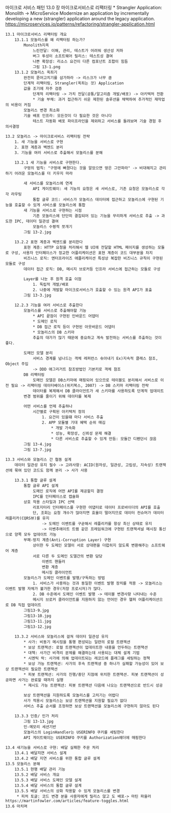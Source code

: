 마이크로 서비스 패턴 
	13.0 장 마이크로서비스로 리팩터링
		* Strangler Application: Monolith -> MicroService 
		Modernize an application by incrementally developing a new (strangler) application around the legacy application.
		https://microservices.io/patterns/refactoring/strangler-application.html
		
	13.1 마이크로서비스 리팩터링 개요
		13.1.1 모놀리스를 왜 리팩터링 하는가?
			Monolith지옥
				느린전달: 이해, 관리, 테스트가 어려워 생산성 저하
				버그 투성이 소프트웨어 릴리스: 테스트성 결여
				나쁜 확장성: 리소스 요건이 다른 컴포넌트 조합이 힘듬
				그림 13-1.png
		13.1.2 모놀리스 옥죄기
			완전히 뜯어고치기를 삼가하라 -> 리스크가 너무 큼
			단계적 리팩터링, Strangler(옥죄는 것) Application
			값을 조기에 자주 검증
				단계적 리팩터링 -> 가치 전달(공통/알고리즘 개발/배포) -> 아키텍처 전환  
				* 기술 부채: 과거 접근하기 쉬운 제한된 솔루션을 채택하여 추가적인 재작업의 비용이 커짐
			모놀리스 변경 최소화
			기술 배포 인프라: 모든것이 다 필요한 것은 아니다
				테스트 자동화 배포 파이프라인을 제외하고 서비스를 돌려보며 기술 경험 후 의사결정
			
	13.2 모놀리스 -> 마이크로서비스 리팩터링 전략
		1. 새 기능을 서비스로 구현
		2. 표현 계층과 벡엔드 분리
		3. 기능을 여러 서비스로 추출해서 모놀리스를 분해
		
		13.2.1 새 기능을 서비스로 구현한다.
			구멍의 법칙: "구멍에 빠졌다는 것을 알았으면 땅은 그만파라" -> 비대해지고 관리하기 어려운 모놀리스를 더 키우지 마라
			
			새 서비스를 모놀리스에 연계
				API 게이트웨이: 새 기능의 요청은 새 서비스로, 기존 요청은 모놀리스로 각각 라우팅
				통합 글루 코드: 서비스가 모놀리스 데이터에 접근하고 모놀리스에 구현된 기능을 호출할 수 있게 서비스를 모놀리스에 통합
			새 기능을 서비스로 구현하는 시점
				기존 모놀리스에 단단히 결집되어 있는 기능을 무리하게 서비스로 추출 -> 과도한 IPC, 데이터 일관성 결여
				모놀리스 수평적 쪼개기
			그림 13-2.jpg
			
		13.2.2 표현 계층과 벡엔드를 분리한다
			표현 계층: HTTP 요청을 처리해서 웹 UI에 전달할 HTML 페이지를 생성하는 모듈로 구성, 사용자 인터페이스가 정교한 어플리케이션은 표현 계층이 코드 대부분을 차지
			비즈니스 로직: 엔터프라이즈 애플리케이션 특성상 복잡한 비즈니스 규칙이 구현된 모듈로 구성
			데이터 접근 로직: DB, 메시지 브로커등 인프라 서비스에 접근하는 모듈로 구성
			
			Layer를 나눈 후 원격 호출 이점
				1. 독립적 개발/배포
				2. 나중에 개발할 마이크로서비스가 호출할 수 있는 원격 API가 표출
			그림 13-3.jpg
			
		12.2.3 기능을 여러 서비스로 추출한다
			모놀리스를 서비스로 추출해야할 기능
				* API 끝점이 구현된 인바운드 어댑터
				* 도메인 로직
				* DB 접근 로직 등이 구현된 아웃바운드 어댑터
				* 모놀리스의 DB 스키마
				추출의 대가가 많기 때문에 중요하고 계속 발전하는 서비스를 추출하는 것이 좋다.
			
			도메인 모델 분리
				서비스 경계를 넘나드는 객체 레퍼런스 솎아내기 Ex)지속적 클래스 참조, Object 주입
				-> DDD 애그리거트 참조방법인 기본키로 객체 참조
			DB 리팩터링
				도메인 모델은 DB스키마에 매핑되어 있으므로 테이블도 분리해서 서비스로 이전 필요 -> 리팩터링 데이터베이스(위키북스, 2007) -> DB 스키마 리팩터링 전략
				데이터를 복제해서 DB 클라이언트가 새 스키마를 사용하도록 단계적 업데이트
			변경 범위를 줄이기 위해 데이터를 복제
			
			어떤 서비스를 언제 추출하나
				시간별로 구획된 아키텍처 정의 
					1. 요건이 있을떄 마다 서비스 추출
					2. APP 모듈별 기대 혜택 순위 매김
						* 개발 가속화
						* 성능, 확장성, 신뢰성 문제 해결
						* 다른 서비스로 추출할 수 있게 만듬: 모듈간 디펜던시 끊음
			그림 13-4.jpg
			그림 13-7.jpg
			
	13.3 서비스와 모놀리스 간 협동 설계
		데이터 일관성 유지 필수 -> 고려사항: ACID(원자성, 일관성, 고립성, 지속성) 트랜잭션에 묶여 있던 코드도 함께 분리 -> 사가 사용
		
		13.3.1 통합 글루 설계
			통합 글루 API 설계
				도메인 로직에 어떤 API를 제공할지 결정
				IPC를 인터페이스로 캡슐화 
			상호 작용 스타일과 IPC 선택
				리포지터리 인터페이스를 구현한 어댑터로 데이터 프로바이더의 API를 호출
				단, 조회는 요청 개수가 많아지면 효율이 떨어지므로 데이터 컨슈머가 데이터 레플리카(CQRS뷰)를 유지
					-> 도메인 이벤트를 구곧해서 레플리카를 항상 최신 상태로 유지
					-> 이벤추에이트 트램 같은 프레임워크에 구현된 트랜잭셔널 메시징 통신으로 양쪽 모두 업데이트 가능
			부패-방지 계층(Anti-Corruption Layer) 구현
				상이한 두 도메인 모델이 서로 상대편을 더럽히지 않도록 변환해주는 소프트웨어 계층
				서로 다른 두 도메인 도델간의 변환 담당
					이벤트 핸들러
					변환 계층
					메시징 클라이언트 
			모놀리스가 도메인 이벤트를 발행/구독하는 방법
				1. 서비스가 사용하는 것과 동일한 이벤트 발행 장치를 적용 -> 모놀리스는 이벤트 발행 자체가 불가한 경우(저장 프로시저)가 많다.
				2. DB 수준에서 도메인 이벤트 발행 -> 테이블 변경사항 나타내는 수준
				메시지 브로커 클라이언트를 지원하지 않는 언어인 경우 헬퍼 어플리케이션으로 DB 직접 업데이트
			그림13-9.jpg
			그림13-10.jpg
			그림13-11.jpg
			그림13-12.jpg
			
		13.3.2 서비스와 모놀리스에 걸쳐 데이터 일관성 유지
			* 사가: 비동기 메시징을 통행 편성되는 일련의 로컬 트랜잭션
			* 보상 트랜잭션: 로컬 트랜잭션이 업데이트한 내용을 언두하는 트랜잭션
			* 대책: 사가간 비격리 문제를 해결하는데 사용되는 대체 설계 기법
			* 시멘틱 락: 사가에 의해 업데이트되는 레코드에 플래그를 세팅하는 정책
			* 보상 가능 트랜잭션: 사가의 후속 트랜잭셩 중 하나가 실패할 가능성이 있어 보상 트랜잭션이 필요한 트랜잭션
			* 피봇 트랜잭션: 사가의 진행/중단 지점에 위치한 트랜잭션. 피봇 트랜잭션이 성공하면 사가는 완료할 때까지 실행
			* 재시도 가능 트랜잭션: 피봇 트랜잭션 다음에 나오는 트랜잭션으로 반드시 성공
			
			보상 트랜잭션을 지원하도록 모놀리스를 고치기는 어렵다
			사가 적용시 모놀리스는 보상 트랜잭션을 지원할 필요가 없다
			서비스 추출 순서를 조정하면 보상 트랜잭션을 모놀리스에 구현하지 않아도 된다
		
		13.3.3 인증/ 인가 처리
			그림 13-13.jpg
			인-메모리 세션기반
			모놀리스의 LoginHandler는 USERINFO 쿠키를 세팅한다
			API 게이트웨이는 USERINFO 쿠키를 Authorization헤더에 매핑한다
				
	13.4 새기능을 서비스로 구현: 배달 실패한 주문 처리
		13.4.1 배달지연 서비스 설계
		13.4.2 배달 지연 서비스를 위한 통합 글루 설계
	13.5 모놀리스 분해
		13.5.1 현행 배달 관리 기능
		13.5.2 배달 서비스 개요
		13.5.3 배달 서비스 도메인 모델 설계
		13.5.4 배달 서비스의 통합 글루 설계
		13.5.5 배달 서비스의 상화 작용할 수 있게 모놀리스를 변경
		 * 피처 토글: 코드 변경 분을 사용자에게 릴리스 않고 도 배포-> 마틴 파울러 https://martinfowler.com/articles/feature-toggles.html
	13.6 마치며

		
